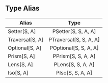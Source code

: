 ## Type Alias

|       Alias     |         Type           |
| --------------- |:----------------------:|
| Setter[S, A]    | PSetter[S, S, A, A]    |
| Traversal[S, A] | PTraversal[S, S, A, A] |
| Optional[S, A]  | POptional[S, S, A, A]  |
| Prism[S, A]     | PPrism[S, S, A, A]     |
| Lens[S, A]      | PLens[S, S, A, A]      |
| Iso[S, A]       | PIso[S, S, A, A]       |